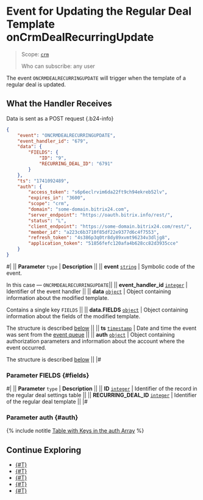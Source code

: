 # Event for Updating the Regular Deal Template onCrmDealRecurringUpdate

> Scope: [`crm`](../../../../scopes/permissions.md)
>
> Who can subscribe: any user

The event `ONCRMDEALRECURRINGUPDATE` will trigger when the template of a regular deal is updated.

## What the Handler Receives

Data is sent as a POST request {.b24-info}

```json
{
    "event": "ONCRMDEALRECURRINGUPDATE",
    "event_handler_id": "679",
    "data": {
        "FIELDS": {
            "ID": "9",
            "RECURRING_DEAL_ID": "6791"
        }
    },
    "ts": "1741092489",
    "auth": {
        "access_token": "s6p6eclrvim6da22ft9ch94ekreb52lv",
        "expires_in": "3600",
        "scope": "crm",
        "domain": "some-domain.bitrix24.com",
        "server_endpoint": "https://oauth.bitrix.info/rest/",
        "status": "L",
        "client_endpoint": "https://some-domain.bitrix24.com/rest/",
        "member_id": "a223c6b3710f85df22e9377d6c4f7553",
        "refresh_token": "4s386p3q0tr8dy89xvmt96234v3dljg8",
        "application_token": "51856fefc120afa4b628cc82d3935cce"
    }
}
```

#|
|| **Parameter**
`type` | **Description** ||
|| **event**
[`string`](../../../../data-types.md) | Symbolic code of the event.

In this case — `ONCRMDEALRECURRINGUPDATE`||
|| **event_handler_id**
[`integer`](../../../../data-types.md) | Identifier of the event handler ||
|| **data**
[`object`](../../../../data-types.md) | Object containing information about the modified template.

Contains a single key `FIELDS` ||
|| **data.FIELDS**
[`object`](../../../../data-types.md) | Object containing information about the fields of the modified template.

The structure is described [below](#fields) ||
|| **ts**
[`timestamp`](../../../../data-types.md) | Date and time the event was sent from the [event queue](../../../../events/index.md) ||
|| **auth**
[`object`](../../../../data-types.md) | Object containing authorization parameters and information about the account where the event occurred.

The structure is described [below](#auth) ||
|#

### Parameter FIELDS {#fields}

#|
|| **Parameter**
`type` | **Description** ||
|| **ID**
[`integer`](../../../../data-types.md) | Identifier of the record in the regular deal settings table ||
|| **RECURRING_DEAL_ID**
[`integer`](../../../../data-types.md) | Identifier of the regular deal template ||
|#

### Parameter auth {#auth}

{% include notitle [Table with Keys in the auth Array](../../../../../_includes/auth-params-in-events.md) %}

## Continue Exploring

- [{#T}](../../../../events/index.md)
- [{#T}](../../../../events/event-bind.md)
- [{#T}](./on-crm-deal-recurring-delete.md)
- [{#T}](./on-crm-deal-recurring-expose.md)
- [{#T}](./on-crm-deal-recurring-add.md)